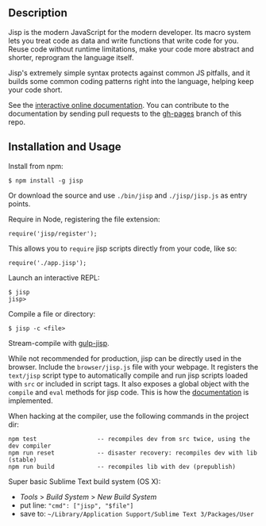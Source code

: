 ## Description

Jisp is the modern JavaScript for the modern developer. Its macro system lets you treat code as data and write functions that write code for you. Reuse code without runtime limitations, make your code more abstract and shorter, reprogram the language itself.

Jisp's extremely simple syntax protects against common JS pitfalls, and it builds some common coding patterns right into the language, helping keep your code short.

See the [interactive online documentation](http://jisp.io). You can contribute to the documentation by sending pull requests to the [gh-pages](https://github.com/Mitranim/jisp/tree/gh-pages) branch of this repo.

## Installation and Usage

Install from npm:

    $ npm install -g jisp

Or download the source and use `./bin/jisp` and `./jisp/jisp.js` as entry points.

Require in Node, registering the file extension:

    require('jisp/register');

This allows you to `require` jisp scripts directly from your code, like so:

    require('./app.jisp');

Launch an interactive REPL:

    $ jisp
    jisp>

Compile a file or directory:

    $ jisp -c <file>

Stream-compile with [gulp-jisp](https://github.com/Mitranim/gulp-jisp).

While not recommended for production, jisp can be directly used in the browser. Include the `browser/jisp.js` file with your webpage. It registers the `text/jisp` script type to automatically compile and run jisp scripts loaded with `src` or included in script tags. It also exposes a global object with the `compile` and `eval` methods for jisp code. This is how the [documentation](http://jisp.io) is implemented.

When hacking at the compiler, use the following commands in the project dir:

    npm test                 -- recompiles dev from src twice, using the dev compiler
    npm run reset            -- disaster recovery: recompiles dev with lib (stable)
    npm run build            -- recompiles lib with dev (prepublish)

Super basic Sublime Text build system (OS X):
* _Tools_ > _Build System_ > _New Build System_
* put line: `"cmd": ["jisp", "$file"]`
* save to: `~/Library/Application Support/Sublime Text 3/Packages/User`
